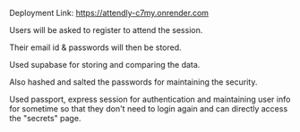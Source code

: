 Deployment Link: https://attendly-c7my.onrender.com

Users will be asked to register to attend the session.

Their email id & passwords will then be stored.

Used supabase for storing and comparing the data.

Also hashed and salted the passwords for maintaining the security.

Used passport, express session for authentication and maintaining user info for sometime so that they don't need to login again and can directly access the "secrets" page.
